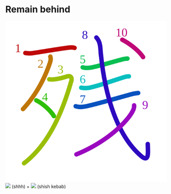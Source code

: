 # Remain behind
![6b8b](../kanji-colorize/6b8b.svg)
![](http://www.kanjidamage.com/assets/radsmall/ssshhhh-ce1839b0b6eff34c64d2dd7d6022cbc232ebcff197531dbe20fc8e354b9fdd7f.jpg) (shhh) + ![](http://www.kanjidamage.com/assets/radsmall/shishkebab-5b2bdd4abbe33689e479b9b7884f46eb2ed120f448e5db58677f0bc155a8e707.jpg) (shish kebab)